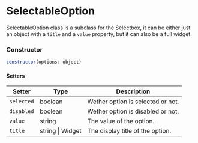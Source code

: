 # SelectableOption

SelectableOption class is a subclass for the Selectbox, it can be either just an object with a `title` and a `value` property, but it can also be a full widget.

### Constructor

```javascript
constructor(options: object)
``` 

#### Setters
| Setter | Type | Description |
| --- | --- | --- |
| `selected` | boolean | Wether option is selected or not. |
| `disabled` | boolean | Wether option is disabled or not. |
| `value` | string | The value of the option. |
| `title` | string \| Widget | The display title of the option. |
